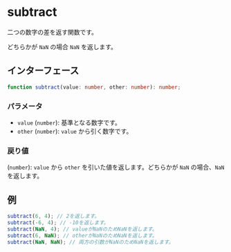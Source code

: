 # subtract

二つの数字の差を返す関数です。

どちらかが `NaN` の場合 `NaN` を返します。

## インターフェース

```typescript
function subtract(value: number, other: number): number;
```

### パラメータ

- `value` (`number`): 基準となる数字です。
- `other` (`number`): `value` から引く数字です。

### 戻り値

(`number`): `value` から `other` を引いた値を返します。どちらかが `NaN` の場合、`NaN`を返します。

## 例

```typescript
subtract(6, 4); // 2を返します。
subtract(-6, 4); // -10を返します。
subtract(NaN, 4); // valueがNaNのためNaNを返します。
subtract(6, NaN); // otherがNaNのためNaNを返します。
subtract(NaN, NaN); // 両方の引数がNaNのためNaNを返します。
```
